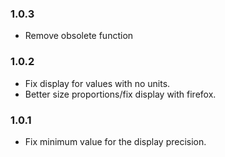 ### 1.0.3
* Remove obsolete function

### 1.0.2
* Fix display for values with no units.
* Better size proportions/fix display with firefox.

### 1.0.1
* Fix minimum value for the display precision.